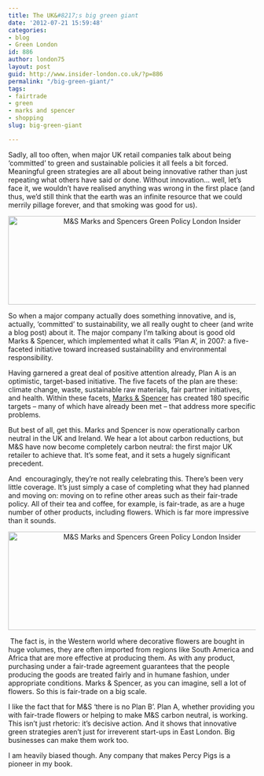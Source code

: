 ```yaml
---
title: The UK&#8217;s big green giant
date: '2012-07-21 15:59:48'
categories:
- blog
- Green London
id: 886
author: london75
layout: post
guid: http://www.insider-london.co.uk/?p=886
permalink: "/big-green-giant/"
tags:
- fairtrade
- green
- marks and spencer
- shopping
slug: big-green-giant

---
```

Sadly, all too often, when major UK retail companies talk about being ‘committed’ to green and sustainable policies it all feels a bit forced. Meaningful green strategies are all about being innovative rather than just repeating what others have said or done. Without innovation&#8230; well, let’s face it, we wouldn’t have realised anything was wrong in the first place (and thus, we’d still think that the earth was an infinite resource that we could merrily pillage forever, and that smoking was good for us).

<p style="text-align: center">
  <a href="http://www.insider-london.co.uk/wp-content/uploads/2012/07/m-and-s-fair-trade.jpg"><img class="aligncenter  wp-image-922" src="http://www.insider-london.co.uk/wp-content/uploads/2012/07/m-and-s-fair-trade.jpg" alt="M&S Marks and Spencers Green Policy London Insider" width="570" height="180" /></a>
</p>

So when a major company actually does something innovative, and is, actually, ‘committed’ to sustainability, we all really ought to cheer (and write a blog post) about it. The major company I’m talking about is good old Marks & Spencer, which implemented what it calls ‘Plan A’, in 2007: a five-faceted initiative toward increased sustainability and environmental responsibility.

Having garnered a great deal of positive attention already, Plan A is an optimistic, target-based initiative. The five facets of the plan are these: climate change, waste, sustainable raw materials, fair partner initiatives, and health. Within these facets, [Marks & Spencer](http://www.marksandspencer.com/Flowers-Plants-Flowers-Gifts/b/44011030) has created 180 specific targets &#8211; many of which have already been met &#8211; that address more specific problems.

<span style="text-align: center">But best of all, get this. Marks and Spencer is now operationally carbon neutral in the UK and Ireland. We hear a lot about carbon reductions, but M&S have now become completely carbon neutral: the first major UK retailer to achieve that. It’s some feat, and it sets a hugely significant precedent.</span>

And  encouragingly, they’re not really celebrating this. There’s been very little coverage. It’s just simply a case of completing what they had planned and moving on: moving on to refine other areas such as their fair-trade policy. All of their tea and coffee, for example, is fair-trade, as are a huge number of other products, including flowers. Which is far more impressive than it sounds.

<p style="text-align: center">
  <a href="http://www.insider-london.co.uk/wp-content/uploads/2012/07/m-and-s-flowers-new1.jpg"><img class="aligncenter  wp-image-906" src="http://www.insider-london.co.uk/wp-content/uploads/2012/07/m-and-s-flowers-new1.jpg" alt="M&S Marks and Spencers Green Policy London Insider" width="570" height="200" /></a>
</p>

 The fact is, in the Western world where decorative flowers are bought in huge volumes, they are often imported from regions like South America and Africa that are more effective at producing them. As with any product, purchasing under a fair-trade agreement guarantees that the people producing the goods are treated fairly and in humane fashion, under appropriate conditions. Marks & Spencer, as you can imagine, sell a lot of flowers. So this is fair-trade on a big scale.

I like the fact that for M&S ‘there is no Plan B’. Plan A, whether providing you with fair-trade flowers or helping to make M&S carbon neutral, is working. This isn’t just rhetoric: it’s decisive action. And it shows that innovative green strategies aren’t just for irreverent start-ups in East London. Big businesses can make them work too.

I am heavily biased though. Any company that makes Percy Pigs is a pioneer in my book.